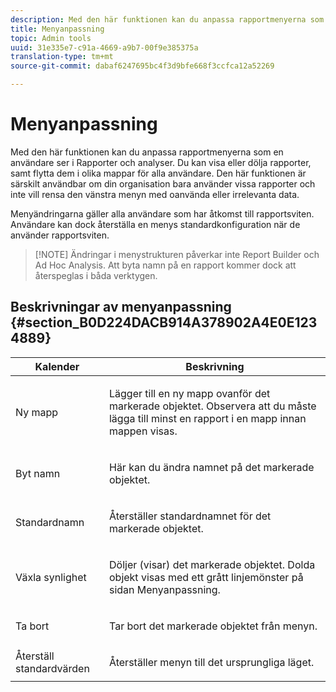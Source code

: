```yaml
---
description: Med den här funktionen kan du anpassa rapportmenyerna som en användare ser i Rapporter och analyser. Du kan visa eller dölja rapporter, samt flytta dem i olika mappar för alla användare. Den här funktionen är särskilt användbar om din organisation bara använder vissa rapporter och inte vill rensa den vänstra menyn med oanvända eller irrelevanta data.
title: Menyanpassning
topic: Admin tools
uuid: 31e335e7-c91a-4669-a9b7-00f9e385375a
translation-type: tm+mt
source-git-commit: dabaf6247695bc4f3d9bfe668f3ccfca12a52269

---
```



# Menyanpassning

Med den här funktionen kan du anpassa rapportmenyerna som en användare ser i Rapporter och analyser. Du kan visa eller dölja rapporter, samt flytta dem i olika mappar för alla användare. Den här funktionen är särskilt användbar om din organisation bara använder vissa rapporter och inte vill rensa den vänstra menyn med oanvända eller irrelevanta data.

Menyändringarna gäller alla användare som har åtkomst till rapportsviten. Användare kan dock återställa en menys standardkonfiguration när de använder rapportsviten.

>[!NOTE] Ändringar i menystrukturen påverkar inte Report Builder och Ad Hoc Analysis. Att byta namn på en rapport kommer dock att återspeglas i båda verktygen.

## Beskrivningar av menyanpassning {#section_B0D224DACB914A378902A4E0E1234889}

<table id="table_E609632569EB499184E56618C2CEF742"> 
 <thead> 
  <tr> 
   <th colname="col1" class="entry"> Kalender </th> 
   <th colname="col2" class="entry"> Beskrivning </th> 
  </tr> 
 </thead>
 <tbody> 
  <tr> 
   <td colname="col1"> <span class="wintitle"> Ny mapp</span> </td> 
   <td colname="col2"> <p> Lägger till en ny mapp ovanför det markerade objektet. Observera att du måste lägga till minst en rapport i en mapp innan mappen visas. </p> </td> 
  </tr> 
  <tr> 
   <td colname="col1"> <span class="wintitle"> Byt namn</span> </td> 
   <td colname="col2"> <p> Här kan du ändra namnet på det markerade objektet. </p> </td> 
  </tr> 
  <tr> 
   <td colname="col1"> <span class="wintitle"> Standardnamn</span> </td> 
   <td colname="col2"> <p> Återställer standardnamnet för det markerade objektet. </p> </td> 
  </tr> 
  <tr> 
   <td colname="col1"> <span class="wintitle"> Växla synlighet</span> </td> 
   <td colname="col2"> <p> Döljer (visar) det markerade objektet. Dolda objekt visas med ett grått linjemönster på sidan Menyanpassning. </p> </td> 
  </tr> 
  <tr> 
   <td colname="col1"> <span class="wintitle"> Ta bort</span> </td> 
   <td colname="col2"> <p> Tar bort det markerade objektet från menyn. </p> </td> 
  </tr> 
  <tr> 
   <td colname="col1"> <span class="wintitle"> Återställ standardvärden</span> </td> 
   <td colname="col2"> <p> Återställer menyn till det ursprungliga läget. </p> </td> 
  </tr> 
 </tbody> 
</table>

